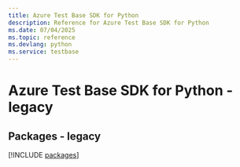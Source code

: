 ```yaml
---
title: Azure Test Base SDK for Python
description: Reference for Azure Test Base SDK for Python
ms.date: 07/04/2025
ms.topic: reference
ms.devlang: python
ms.service: testbase
---
```

# Azure Test Base SDK for Python - legacy
## Packages - legacy
[!INCLUDE [packages](test-base-index.md)]